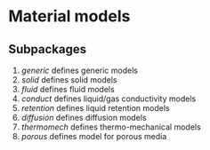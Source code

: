 # Material models

## Subpackages
1. *generic*    defines generic models
2. *solid*      defines solid models
3. *fluid*      defines fluid models
4. *conduct*    defines liquid/gas conductivity models
5. *retention*  defines liquid retention models
6. *diffusion*  defines diffusion models
7. *thermomech* defines thermo-mechanical models
8. *porous*     defines model for porous media
